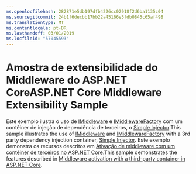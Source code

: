 ```yaml
---
ms.openlocfilehash: 282871e5db197dfb4226cc02918f2d6ba1135c04
ms.sourcegitcommit: 24b1f6decbb17bb22a45166e5fdb0845c65af498
ms.translationtype: MT
ms.contentlocale: pt-BR
ms.lasthandoff: 03/01/2019
ms.locfileid: "57045593"
---
```

# <a name="aspnet-core-middleware-extensibility-sample"></a><span data-ttu-id="c0475-101">Amostra de extensibilidade do Middleware do ASP.NET Core</span><span class="sxs-lookup"><span data-stu-id="c0475-101">ASP.NET Core Middleware Extensibility Sample</span></span>

<span data-ttu-id="c0475-102">Este exemplo ilustra o uso de [IMiddleware](https://docs.microsoft.com/dotnet/api/microsoft.aspnetcore.http.imiddleware) e [IMiddlewareFactory](https://docs.microsoft.com/dotnet/api/microsoft.aspnetcore.http.imiddlewarefactory) com um contêiner de injeção de dependência de terceiros, o [Simple Injector](https://simpleinjector.org).</span><span class="sxs-lookup"><span data-stu-id="c0475-102">This sample illustrates the use of [IMiddleware](https://docs.microsoft.com/dotnet/api/microsoft.aspnetcore.http.imiddleware) and [IMiddlewareFactory](https://docs.microsoft.com/dotnet/api/microsoft.aspnetcore.http.imiddlewarefactory) with a 3rd party dependency injection container, [Simple Injector](https://simpleinjector.org).</span></span> <span data-ttu-id="c0475-103">Este exemplo demonstra os recursos descritos em [Ativação de middleware com um contêiner de terceiros no ASP.NET Core](https://docs.microsoft.com/aspnet/core/fundamentals/middleware/extensibility-third-party-container).</span><span class="sxs-lookup"><span data-stu-id="c0475-103">This sample demonstrates the features described in [Middleware activation with a third-party container in ASP.NET Core](https://docs.microsoft.com/aspnet/core/fundamentals/middleware/extensibility-third-party-container).</span></span>
